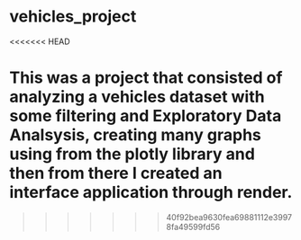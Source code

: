 # vehicles_project
<<<<<<< HEAD

This was a project that consisted of analyzing a vehicles dataset with some filtering and Exploratory Data Analsysis, creating many graphs using from the plotly library and then from there I created an interface application through render.
=======
>>>>>>> 40f92bea9630fea69881112e39978fa49599fd56
